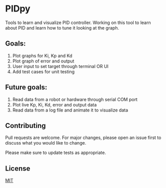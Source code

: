 # PIDpy

Tools to learn and visualize PID controller. Working on this tool to learn about PID and learn how to tune it looking at the graph.

## Goals:
1. Plot graphs for Ki, Kp and Kd
2. Plot graph of error and output
3. User input to set target through terminal OR UI
4. Add test cases for unit testing

## Future goals:
1. Read data from a robot or hardware through serial COM port
2. Plot live Kp, Ki, Kd, error and output data
3. Read data from a log file and animate it to visualize data

## Contributing
Pull requests are welcome. For major changes, please open an issue first to discuss what you would like to change.

Please make sure to update tests as appropriate.

## License
[MIT](https://github.com/shivam5594/PIDpy/blob/830c4c67b092e411f1a015f5c3607c193d9a02b7/LICENSE)
